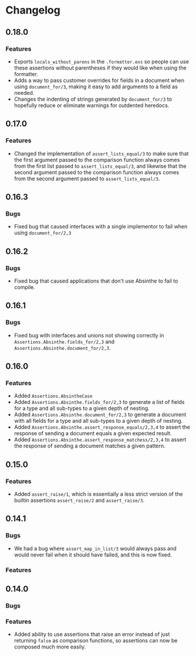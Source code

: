 # Changelog

## 0.18.0
### Features
* Exports `locals_without_parens` in the `.formatter.exs` so people can use these assertions
    without parentheses if they would like when using the formatter.
* Adds a way to pass customer overrides for fields in a document when using `document_for/3`,
    making it easy to add arguments to a field as needed.
* Changes the indenting of strings generated by `document_for/3` to hopefully reduce or eliminate
    warnings for outdented heredocs.

## 0.17.0
### Features
* Changed the implementation of `assert_lists_equal/3` to make sure that the first argument passed
    to the comparison function always comes from the first list passed to `assert_lists_equal/3`,
    and likewise that the second argument passed to the comparison function always comes from the
    second argument passed to `assert_lists_equal/3`.

## 0.16.3
### Bugs
* Fixed bug that caused interfaces with a single implementor to fail when using `document_for/2,3`

## 0.16.2
### Bugs
* Fixed bug that caused applications that don't use Absinthe to fail to compile.

## 0.16.1
### Bugs
* Fixed bug with interfaces and unions not showing correctly in
    `Assertions.Absinthe.fields_for/2,3` and `Assertions.Absinthe.document_for/2,3`.

## 0.16.0
### Features
* Added `Assertions.AbsintheCase`
* Added `Assertions.Absinthe.fields_for/2,3` to generate a list of fields for a type and all
    sub-types to a given depth of nesting.
* Added `Assertions.Absinthe.document_for/2,3` to generate a document with all fields for a type 
    and all sub-types to a given depth of nesting.
* Added `Assertions.Absinthe.assert_response_equals/2,3,4` to assert the response of sending a
    document equals a given expected result.
* Added `Assertions.Absinthe.assert_response_matchess/2,3,4` to assert the response of sending a
    document matches a given pattern.

## 0.15.0
### Features
* Added `assert_raise/1`, which is essentially a less strict version of the
    builtin assertions `assert_raise/2` and `assert_raise/3`.

## 0.14.1
### Bugs
* We had a bug where `assert_map_in_list/3` would always pass and would never
    fail when it should have failed, and this is now fixed.

### Features

## 0.14.0
### Bugs

### Features
* Added ability to use assertions that raise an error instead of just returning
    `false` as comparison functions, so assertions can now be composed much more
    easily.

